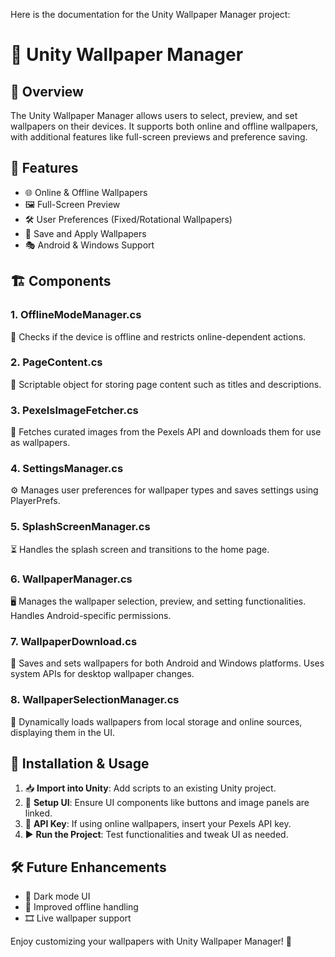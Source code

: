 Here is the documentation for the Unity Wallpaper Manager project:

# 📱 Unity Wallpaper Manager

## 🚀 Overview
The Unity Wallpaper Manager allows users to select, preview, and set wallpapers on their devices. It supports both online and offline wallpapers, with additional features like full-screen previews and preference saving.

## 🎯 Features
- 🌐 Online & Offline Wallpapers
- 🖼️ Full-Screen Preview
- 🛠️ User Preferences (Fixed/Rotational Wallpapers)
- 📂 Save and Apply Wallpapers
- 🎭 Android & Windows Support

## 🏗️ Components
### **1. OfflineModeManager.cs**
🔹 Checks if the device is offline and restricts online-dependent actions.

### **2. PageContent.cs**
📜 Scriptable object for storing page content such as titles and descriptions.

### **3. PexelsImageFetcher.cs**
📸 Fetches curated images from the Pexels API and downloads them for use as wallpapers.

### **4. SettingsManager.cs**
⚙️ Manages user preferences for wallpaper types and saves settings using PlayerPrefs.

### **5. SplashScreenManager.cs**
⏳ Handles the splash screen and transitions to the home page.

### **6. WallpaperManager.cs**
🖥️ Manages the wallpaper selection, preview, and setting functionalities. Handles Android-specific permissions.

### **7. WallpaperDownload.cs**
💾 Saves and sets wallpapers for both Android and Windows platforms. Uses system APIs for desktop wallpaper changes.

### **8. WallpaperSelectionManager.cs**
📂 Dynamically loads wallpapers from local storage and online sources, displaying them in the UI.

## 🔧 Installation & Usage
1. 📥 **Import into Unity**: Add scripts to an existing Unity project.
2. 🎨 **Setup UI**: Ensure UI components like buttons and image panels are linked.
3. 🔑 **API Key**: If using online wallpapers, insert your Pexels API key.
4. ▶️ **Run the Project**: Test functionalities and tweak UI as needed.

## 🛠️ Future Enhancements
- 🌙 Dark mode UI
- 📶 Improved offline handling
- 🎞️ Live wallpaper support

Enjoy customizing your wallpapers with Unity Wallpaper Manager! 🚀

